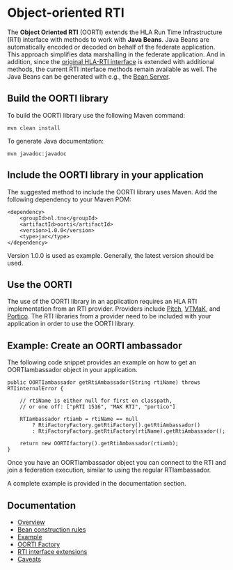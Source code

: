 # Object-oriented RTI

The **Object Oriented RTI** (OORTI) extends the HLA Run Time Infrastructure (RTI) interface with methods to work with **Java Beans**. Java Beans are automatically encoded or decoded on behalf of the federate application. This approach simplifies data marshalling in the federate application. And in addition, since the [original HLA-RTI interface](https://github.com/TNO-MST/hla-java-api) is extended with additional methods, the current RTI interface methods remain available as well.
The Java Beans can be generated with e.g., the [Bean Server](https://github.com/TNO-MST/bean-server).

## Build the OORTI library

To build the OORTI library use the following Maven command:

```
mvn clean install
```

To generate Java documentation:

```
mvn javadoc:javadoc
```

## Include the OORTI library in your application

The suggested method to include the OORTI library uses Maven. Add the following dependency to your Maven POM:

```
<dependency>
	<groupId>nl.tno</groupId>
	<artifactId>oorti</artifactId>
	<version>1.0.0</version>
	<type>jar</type>
</dependency>
```

Version 1.0.0 is used as example. Generally, the latest version should be used.

## Use the OORTI

The use of the OORTI library in an application requires an HLA RTI implementation from an RTI provider. Providers include [Pitch](https://pitchtechnologies.com), [VTMaK](https://www.mak.com), and [Portico](https://github.com/openlvc/portico). The RTI libraries from a provider need to be included with your application in order to use the OORTI library.

## Example: Create an OORTI ambassador

The following code snippet provides an example on how to get an OORTIambassador object in your application.

```
public OORTIambassador getRtiAmbassador(String rtiName) throws RTIinternalError {

	// rtiName is either null for first on classpath,
	// or one off: ["pRTI 1516", "MAK RTI", "portico"]

	RTIambassador rtiamb = rtiName == null
		? RtiFactoryFactory.getRtiFactory().getRtiAmbassador()
		: RtiFactoryFactory.getRtiFactory(rtiName).getRtiAmbassador();

	return new OORTIfactory().getRtiAmbassador(rtiamb);
}
```

Once you have an OORTIambassador object you can connect to the RTI and join a federation execution, similar to using the regular RTIambassador.

A complete example is provided in the documentation section.

## Documentation

- [Overview](doc/Overview.md)
- [Bean construction rules](doc/Beans.md)
- [Example](doc/Example.md)
- [OORTI Factory](doc/OORTIfactory.md)
- [RTI interface extensions](doc/Extensions.md)
- [Caveats](doc/Caveats.md)
